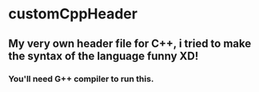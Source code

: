# customCppHeader
## My very own header file for C++, i tried to make the syntax of the language funny XD!
### You'll need G++ compiler to run this.
